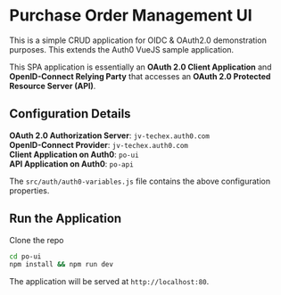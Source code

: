 # Purchase Order Management UI

This is a simple CRUD application for OIDC & OAuth2.0 demonstration purposes. 
This extends the Auth0 VueJS sample application.

This SPA application is essentially an **OAuth 2.0 Client Application** and **OpenID-Connect Relying Party** that accesses an **OAuth 2.0 Protected Resource Server (API)**.

## Configuration Details

**OAuth 2.0 Authorization Server**: `jv-techex.auth0.com`  
**OpenID-Connect Provider**: `jv-techex.auth0.com`  
**Client Application on Auth0**: `po-ui`  
**API Application on Auth0**: `po-api`  

The `src/auth/auth0-variables.js` file contains the above configuration properties.

## Run the Application

Clone the repo

```bash
cd po-ui
npm install && npm run dev
```

The application will be served at `http://localhost:80`.

